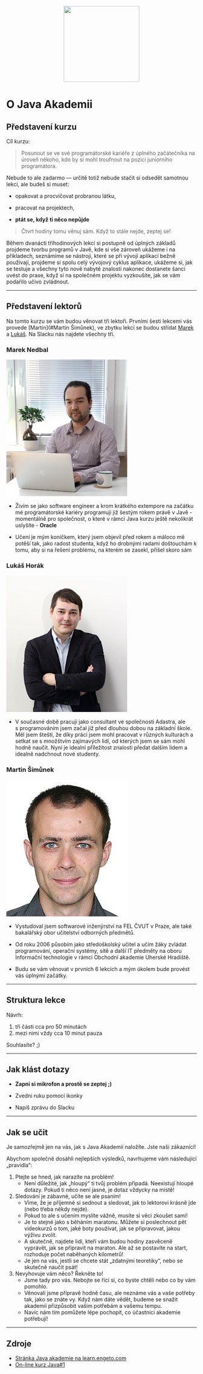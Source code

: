 <p align="center">
  <img src="https://engeto.cz/wp-content/uploads/2019/01/engeto-square.png" width="200" height="200">
</p>

# O&nbsp;Java Akademii


## Představení kurzu

Cíl kurzu:

> Posunout se ve své programátorské kariéře z&nbsp;úplného začátečníka na úroveň někoho, kdo by si mohl troufnout na pozici juniorního programátora. 

Nebude to ale zadarmo &mdash; určitě totiž nebude stačit si odsedět samotnou lekci, ale budeš si muset:

- opakovat a procvičovat probranou látku,

- pracovat na projektech,

- **ptát se, když ti něco nepůjde** 

> Čtvrt hodiny tomu věnuj sám. Když to stále nejde, zeptej se!

Během dvanácti tříhodinových lekcí si postupně od úplných základů projdeme tvorbu programů v Javě, kde si vše zároveň ukážeme i na příkladech, seznámíme se nástroji, které se při vývoji aplikací bežně používají, projdeme si spolu celý vývojový cyklus aplikace, ukážeme si, jak se testuje a všechny tyto nově nabyté znalosti nakonec dostanete šanci uvést do praxe, když si na společném projektu vyzkoušíte, jak se vám podařilo učivo zvládnout.

---

## Představení lektorů

Na tomto kurzu se vám budou věnovat tři lektoři. Prvními šesti lekcemi vás provede [Martin](#Martin Šimůnek), ve zbytku lekcí se budou střídat [Marek](#marek-nedbal) a&nbsp;[Lukáš](#lukas-horak). Na Slacku nás najdete všechny tři.

### Marek Nedbal
<p align="left">
 <img src="img/mareknedbal.jpg" height="360">
</p>

- Živím se jako software engineer a krom krátkého extempore na začátku mé programátorské kariéry programuji již šestým rokem právě v Javě - momentálně pro společnost, o které v rámci Java kurzu ještě nekolikrát uslyšíte - <b>Oracle</b>

- Učení je mým koníčkem, který jsem objevil před rokem a máloco mě potěší tak, jako radost studenta, když ho drobnými radami doštouchám k tomu, aby si na řešení problému, na kterém se zasekl, přišel skoro sám

### Lukáš Horák
<p align="left">
  <img src="img/lukashorak.jpg" height="360">
</p>

- V&nbsp;současné době pracuji jako consultant ve společnosti Adastra, ale s&nbsp;programováním jsem začal již před dlouhou dobou na základní škole. Měl jsem šteští, že díky práci jsem mohl pracovat v různých kulturách a setkat se s množštvím zajímavých lidí, od kterých jsem se sám mohl hodně naučit. Nyní je idealní příležitost znalosti předat dalším lidem a idealně nadchnout nové studenty.

### Martin Šimůnek
<p align="left">
 <img src="img/martinsimunek.jpg" height="360">
</p>

- Vystudoval jsem softwarové inženýrství na FEL ČVUT v&nbsp;Praze, ale také bakalářský obor učitelství odborných předmětů. 

- Od roku 2006 působím jako středoškolský učitel a&nbsp;učím žáky zvládat programování, operační systémy, sítě a&nbsp;další IT předměty na oboru Informační technologie v&nbsp;rámci Obchodní akademie Uherské Hradiště.

- Budu se vám věnovat v&nbsp;prvních 6&nbsp;lekcích a&nbsp;mým úkolem bude provést vás úplnými začátky.

---

## Struktura lekce

Návrh:

1. tři části cca pro 50&nbsp;minutách
2. mezi nimi vždy cca 10&nbsp;minut pauza

Souhlasíte? ;)

---

## Jak klást dotazy

- **Zapni si mikrofon a&nbsp;prostě se zeptej ;)**

- Zvedni ruku pomocí ikonky

- Napiš zprávu do Slacku

---

## Jak se učit
Je samozřejmě jen na vás, jak s&nbsp;Java Akademií naložíte. Jste naši zákazníci!

Abychom společně dosáhli nejlepších výsledků, navrhujeme vám následující „pravidla“:
1. Ptejte se hned, jak narazíte na problém!
	- Není důležité, jak „hloupý“ ti tvůj problém připadá. Neexistují hloupé dotazy. Pokud ti něco není jasné, je dotaz vždycky na místě!
2. Sledování je zábavné, učíte se ale psaním!
	- Víme, že je příjemné si sednout a&nbsp;sledovat, jak to lektorovi krásně jde (nebo třeba někdy nejde).
	- Pokud to ale s&nbsp;učením myslíte vážně, musíte si věci zkoušet sami!
	- Je to stejné jako s&nbsp;běháním maratonu. Můžete si poslechnout pět videokurzů o tom, jaké boty používat, jak se připravovat, jakou výživu zvolit.
	- A&nbsp;skutečně, najdete lidi, kteří vám budou hodiny zasvěceně vyprávět, jak se připravit na maraton. Ale až se postavíte na start, rozhoduje počet naběhaných kilometrů!
	- Je jen na vás, jestli se chcete stát „zdatnými teoretiky“, nebo se skutečně naučit psát!
3. Nevyhovuje vám něco? Řekněte to!
	- Jsme tady pro vás. Nebojte se říci si, co byste chtěli nebo co by vám pomohlo.
	- Věnovali jsme přípravě hodně času, ale neznáme vás a&nbsp;vaše potřeby tak, jako se znáte vy. Když nám dáte vědět, budeme se snažit akademii přizpůsobit vašim potřebám a&nbsp;vašemu tempu. 
	- Navíc nám tím pomůžete lépe pochopit, co účastníci akademie potřebují!

---

## Zdroje
 - [Stránka Java akademie na learn.engeto.com](https://learn.engeto.com/)
 - [On-line kurz Java#1](https://learn.engeto.com/cs/kurz/java-1-uvod-do-programovani/lekce)
